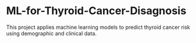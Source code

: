 # ML-for-Thyroid-Cancer-Disagnosis
This project applies machine learning models to predict thyroid cancer risk using demographic and clinical data.
